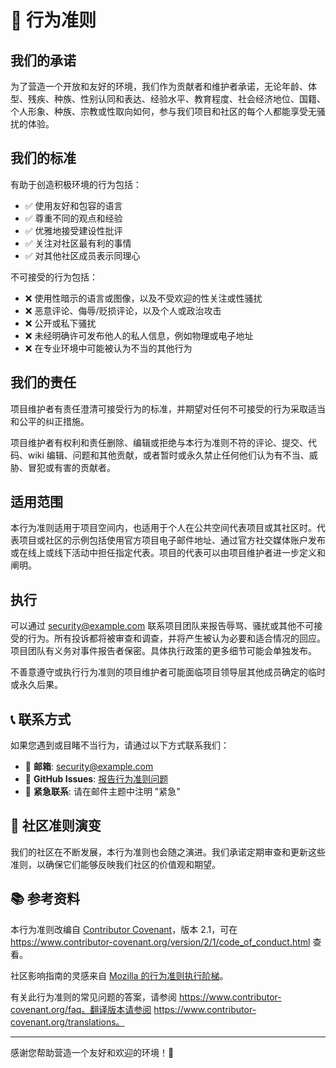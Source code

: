 # 🤝 行为准则

## 我们的承诺

为了营造一个开放和友好的环境，我们作为贡献者和维护者承诺，无论年龄、体型、残疾、种族、性别认同和表达、经验水平、教育程度、社会经济地位、国籍、个人形象、种族、宗教或性取向如何，参与我们项目和社区的每个人都能享受无骚扰的体验。

## 我们的标准

有助于创造积极环境的行为包括：

- ✅ 使用友好和包容的语言
- ✅ 尊重不同的观点和经验
- ✅ 优雅地接受建设性批评
- ✅ 关注对社区最有利的事情
- ✅ 对其他社区成员表示同理心

不可接受的行为包括：

- ❌ 使用性暗示的语言或图像，以及不受欢迎的性关注或性骚扰
- ❌ 恶意评论、侮辱/贬损评论，以及个人或政治攻击
- ❌ 公开或私下骚扰
- ❌ 未经明确许可发布他人的私人信息，例如物理或电子地址
- ❌ 在专业环境中可能被认为不当的其他行为

## 我们的责任

项目维护者有责任澄清可接受行为的标准，并期望对任何不可接受的行为采取适当和公平的纠正措施。

项目维护者有权利和责任删除、编辑或拒绝与本行为准则不符的评论、提交、代码、wiki 编辑、问题和其他贡献，或者暂时或永久禁止任何他们认为有不当、威胁、冒犯或有害的贡献者。

## 适用范围

本行为准则适用于项目空间内，也适用于个人在公共空间代表项目或其社区时。代表项目或社区的示例包括使用官方项目电子邮件地址、通过官方社交媒体账户发布或在线上或线下活动中担任指定代表。项目的代表可以由项目维护者进一步定义和阐明。

## 执行

可以通过 [security@example.com](mailto:security@example.com) 联系项目团队来报告辱骂、骚扰或其他不可接受的行为。所有投诉都将被审查和调查，并将产生被认为必要和适合情况的回应。项目团队有义务对事件报告者保密。具体执行政策的更多细节可能会单独发布。

不善意遵守或执行行为准则的项目维护者可能面临项目领导层其他成员确定的临时或永久后果。

## 📞 联系方式

如果您遇到或目睹不当行为，请通过以下方式联系我们：

- 📧 **邮箱**: security@example.com
- 🐛 **GitHub Issues**: [报告行为准则问题](https://github.com/your-username/rememberWords/issues/new?template=code_of_conduct.md)
- 📱 **紧急联系**: 请在邮件主题中注明 "紧急"

## 🔄 社区准则演变

我们的社区在不断发展，本行为准则也会随之演进。我们承诺定期审查和更新这些准则，以确保它们能够反映我们社区的价值观和期望。

## 📚 参考资料

本行为准则改编自 [Contributor Covenant](https://www.contributor-covenant.org)，版本 2.1，可在 https://www.contributor-covenant.org/version/2/1/code_of_conduct.html 查看。

社区影响指南的灵感来自 [Mozilla 的行为准则执行阶梯](https://github.com/mozilla/diversity)。

有关此行为准则的常见问题的答案，请参阅 https://www.contributor-covenant.org/faq。翻译版本请参阅 https://www.contributor-covenant.org/translations。

---

感谢您帮助营造一个友好和欢迎的环境！🌟